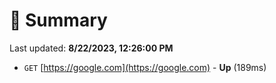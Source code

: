 # 📖 Summary
Last updated: **8/22/2023, 12:26:00 PM**

- `GET` [https://google.com](https://google.com) - **Up** (189ms)
